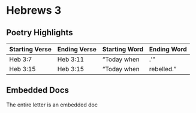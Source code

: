 # Hebrews 3

## Poetry Highlights

| Starting Verse | Ending Verse | Starting Word | Ending Word |
| :--- | :--- | :--- | :--- |
| Heb 3:7 | Heb 3:11 | “Today when | .’” |
| Heb 3:15 | Heb 3:15 | “Today when | rebelled.” |

## Embedded Docs

The entire letter is an embedded doc

